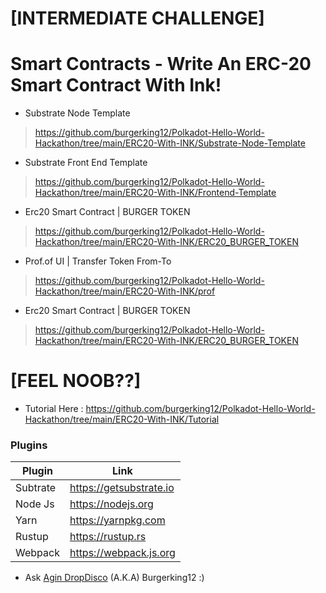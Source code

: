 # [INTERMEDIATE CHALLENGE] 
# Smart Contracts - Write An ERC-20 Smart Contract With Ink!
* Substrate Node Template 
> https://github.com/burgerking12/Polkadot-Hello-World-Hackathon/tree/main/ERC20-With-INK/Substrate-Node-Template
* Substrate Front End Template 
> https://github.com/burgerking12/Polkadot-Hello-World-Hackathon/tree/main/ERC20-With-INK/Frontend-Template
* Erc20 Smart Contract | BURGER TOKEN 
> https://github.com/burgerking12/Polkadot-Hello-World-Hackathon/tree/main/ERC20-With-INK/ERC20_BURGER_TOKEN
* Prof.of UI | Transfer Token From-To 
> https://github.com/burgerking12/Polkadot-Hello-World-Hackathon/tree/main/ERC20-With-INK/prof
* Erc20 Smart Contract | BURGER TOKEN 
> https://github.com/burgerking12/Polkadot-Hello-World-Hackathon/tree/main/ERC20-With-INK/ERC20_BURGER_TOKEN

# [FEEL NOOB??]
* Tutorial Here : https://github.com/burgerking12/Polkadot-Hello-World-Hackathon/tree/main/ERC20-With-INK/Tutorial


### Plugins

| Plugin | Link |
| ------ | ------ |
| Subtrate | https://getsubstrate.io |
| Node Js | https://nodejs.org |
| Yarn | https://yarnpkg.com |
| Rustup | https://rustup.rs |
| Webpack |https://webpack.js.org |'

* Ask [Agin DropDisco](https://twitter.com/agin_webdev) (A.K.A) Burgerking12 :)
